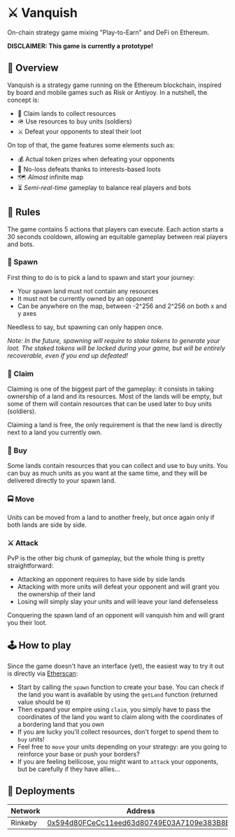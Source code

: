 # ⚔️ Vanquish

On-chain strategy game mixing "Play-to-Earn" and DeFi on Ethereum.

**DISCLAIMER: This game is currently a prototype!**

## 🔖 Overview

Vanquish is a strategy game running on the Ethereum blockchain, inspired by board and mobile games such as Risk or Antiyoy. In a nutshell, the concept is:
- 🚩 Claim lands to collect resources
- 🪖 Use resources to buy units (soldiers)
- ⚔️ Defeat your opponents to steal their loot

On top of that, the game features some elements such as:
- 💰 Actual token prizes when defeating your opponents
- 🙏 No-loss defeats thanks to interests-based loots
- 🗺 *Almost* infinite map
- ⏳ *Semi-real-time* gameplay to balance real players and bots

## 📖 Rules

The game contains 5 actions that players can execute. Each action starts a 30 seconds cooldown, allowing an equitable gameplay between real players and bots.

### 👶 Spawn

First thing to do is to pick a land to spawn and start your journey:
- Your spawn land must not contain any resources
- It must not be currently owned by an opponent
- Can be anywhere on the map, between -2^256 and 2^256 on both x and y axes

Needless to say, but spawning can only happen once.

*Note: In the future, spawning will require to stake tokens to generate your loot. The staked tokens will be locked during your game, but will be entirely recoverable, even if you end up defeated!*

### 🚩 Claim

Claiming is one of the biggest part of the gameplay: it consists in taking ownership of a land and its resources. Most of the lands will be empty, but some of them will contain resources that can be used later to buy units (soldiers).

Claiming a land is free, the only requirement is that the new land is directly next to a land you currently own.

### 💎 Buy

Some lands contain resources that you can collect and use to buy units. You can buy as much units as you want at the same time, and they will be delivered directly to your spawn land.

### 🚍 Move

Units can be moved from a land to another freely, but once again only if both lands are side by side.

### ⚔️ Attack

PvP is the other big chunk of gameplay, but the whole thing is pretty straightforward:
- Attacking an opponent requires to have side by side lands
- Attacking with more units will defeat your opponent and will grant you the ownership of their land
- Losing will simply slay your units and will leave your land defenseless

Conquering the spawn land of an opponent will vanquish him and will grant you their loot.

## 🕹 How to play

Since the game doesn't have an interface (yet), the easiest way to try it out is directly via [Etherscan](https://rinkeby.etherscan.io/address/0x594d80FCeCc11eed63d80749E03A7109e383B8E7#writeContract):
- Start by calling the `spawn` function to create your base. You can check if the land you want is available by using the `getLand` function (returned value should be `0`)
- Then expand your empire using `claim`, you simply have to pass the coordinates of the land you want to claim along with the coordinates of a bordering land that you own
- If you are lucky you'll collect resources, don't forget to spend them to `buy` units!
- Feel free to `move` your units depending on your strategy: are you going to reinforce your base or push your borders?
- If you are feeling bellicose, you might want to `attack` your opponents, but be carefully if they have allies...

## 🚀 Deployments

| Network | Address |
|---|---|
| Rinkeby | [0x594d80FCeCc11eed63d80749E03A7109e383B8E7](https://rinkeby.etherscan.io/address/0x594d80FCeCc11eed63d80749E03A7109e383B8E7) |
